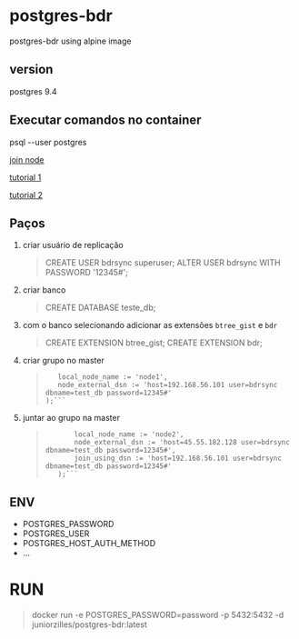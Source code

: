 # postgres-bdr
postgres-bdr using alpine image

## version
postgres 9.4

## Executar comandos no container
 psql --user postgres

[join node](http://bdr-project.org/docs/stable/functions-node-mgmt.html)

[tutorial 1](https://yenthanh.medium.com/multi-master-replication-for-postgresql-databases-with-postgres-bdr-eb6d8b1bc189)

[tutorial 2](https://gist.github.com/RafaelMCarvalho/4d5cce26a45d1d5f87d0643a699d41c2)

## Paços

1. criar usuário de replicação
    > CREATE USER bdrsync superuser;
    > ALTER USER bdrsync WITH PASSWORD '12345#';
2. criar banco
    > CREATE DATABASE teste_db;
3. com o banco selecionando adicionar as extensões `btree_gist` e `bdr`
    > CREATE EXTENSION btree_gist;
    > CREATE EXTENSION bdr;
4. criar grupo no master
    > ```SELECT bdr.bdr_group_create(
    >    local_node_name := 'node1',
    >    node_external_dsn := 'host=192.168.56.101 user=bdrsync dbname=test_db password=12345#'
    >);```
5. juntar ao grupo na master
    > ```SELECT bdr.bdr_group_join(
    >        local_node_name := 'node2',
    >        node_external_dsn := 'host=45.55.182.128 user=bdrsync dbname=test_db password=12345#',
    >        join_using_dsn := 'host=192.168.56.101 user=bdrsync dbname=test_db password=12345#'
    >    );```


## ENV 
- POSTGRES_PASSWORD
- POSTGRES_USER
- POSTGRES_HOST_AUTH_METHOD
- ...

# RUN

> docker run -e POSTGRES_PASSWORD=password -p 5432:5432 -d juniorzilles/postgres-bdr:latest
